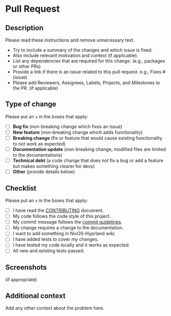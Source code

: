 # Pull Request

## Description

Please read these instructions and remove unnecessary text.

- Try to include a summary of the changes and which issue is fixed.
- Also include relevant motivation and context (if applicable).
- List any dependencies that are required for this change. (e.g., packages or other PRs)
- Provide a link if there is an issue related to this pull request. e.g., Fixes # (issue)
- Please add Reviewers, Assignees, Labels, Projects, and Milestones to the PR. (if applicable)

## Type of change

Please put an `x` in the boxes that apply:

- [ ] **Bug fix** (non-breaking change which fixes an issue)
- [ ] **New feature** (non-breaking change which adds functionality)
- [ ] **Breaking change** (fix or feature that would cause existing functionality to not work as expected)
- [ ] **Documentation update** (non-breaking change; modified files are limited to the documentations)
- [ ] **Technical debt** (a code change that does not fix a bug or add a feature but makes something clearer for devs)
- [ ] **Other** (provide details below)

## Checklist

Please put an `x` in the boxes that apply:

- [ ] I have read the [CONTRIBUTING](https://github.com/JaKooLit/NixOS-Hyprland/blob/main/CONTRIBUTING.md) document.
- [ ] My code follows the code style of this project.
- [ ] My commit message follows the [commit guidelines](https://github.com/JaKooLit/NixOS-Hyprland/blob/main/CONTRIBUTING.md#git-commit-messages).
- [ ] My change requires a change to the documentation.
- [ ] I want to add something in NixOS-Hyprland wiki.
- [ ] I have added tests to cover my changes.
- [ ] I have tested my code locally and it works as expected.
- [ ] All new and existing tests passed.

## Screenshots

(if appropriate)

## Additional context

Add any other context about the problem here.

